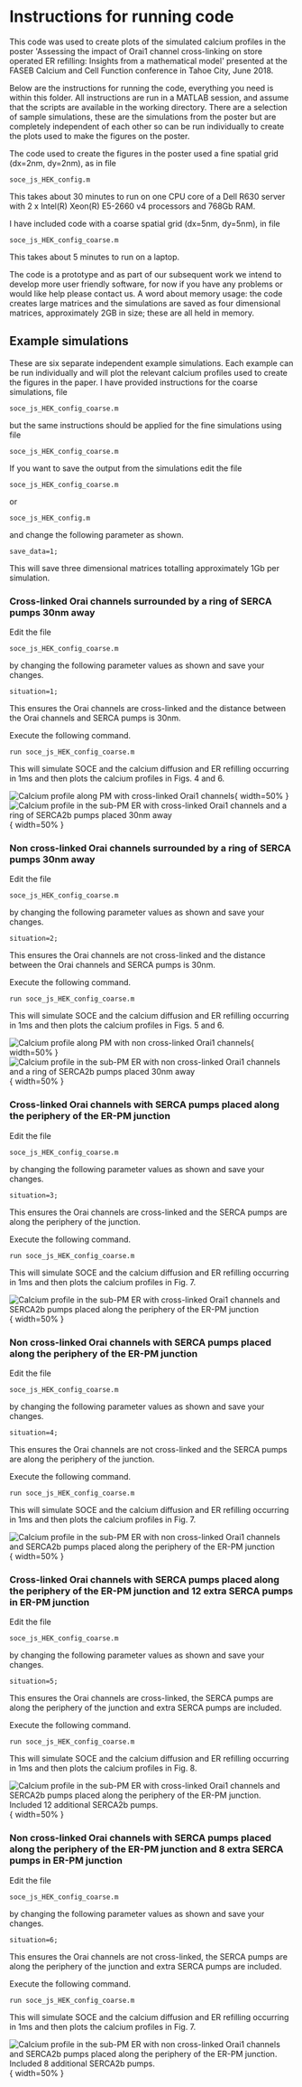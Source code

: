 # Instructions for running code

This code was used to create plots of the simulated calcium profiles in the poster 'Assessing the impact of Orai1 channel cross-linking on store operated ER refilling: Insights from a mathematical model' presented at the FASEB Calcium and Cell Function conference in Tahoe City, June 2018.

Below are the instructions for running the code, everything you need is within this folder. 
All instructions are run in a MATLAB session, and assume that the scripts are available in the working directory.
There are a selection of sample simulations, these are the simulations from the poster but are completely independent of each other so can be run individually to create the plots used to make the figures on the poster. 

The code used to create the figures in the poster used a fine spatial grid (dx=2nm, dy=2nm), as in file

	soce_js_HEK_config.m

This takes about 30 minutes to run on one CPU core of a Dell R630 server with 2 x Intel(R) Xeon(R) E5-2660 v4 processors and 768Gb RAM. 

I have included code with a coarse spatial grid (dx=5nm, dy=5nm), in file

	soce_js_HEK_config_coarse.m

This takes about 5 minutes to run on a laptop.

The code is a prototype and as part of our subsequent work we intend to develop more user friendly software, for now if you have any problems or would like help please contact us. 
A word about memory usage: the code creates large matrices and the simulations are saved as four dimensional matrices, approximately 2GB in size; these are all held in memory. 

## Example simulations

These are six separate independent example simulations. Each example can be run individually and will plot the relevant calcium profiles used to create the figures in the paper. I have provided instructions for the coarse simulations, file 

	soce_js_HEK_config_coarse.m

but the same instructions should be applied for the fine simulations using file

	soce_js_HEK_config_coarse.m

If you want to save the output from the simulations edit the file

	soce_js_HEK_config_coarse.m

or 

	soce_js_HEK_config.m

and change the following parameter as shown.

	save_data=1;

This will save three dimensional matrices totalling approximately 1Gb per simulation.

### Cross-linked Orai channels surrounded by a ring of SERCA pumps 30nm away

Edit the file

	soce_js_HEK_config_coarse.m

by changing the following parameter values as shown and save your changes.

	situation=1;

This ensures the Orai channels are cross-linked and the distance between the Orai channels and SERCA pumps is 30nm. 

Execute the following command.

    run soce_js_HEK_config_coarse.m

This will simulate SOCE and the calcium diffusion and ER refilling occurring in 1ms and then plots the calcium profiles in Figs. 4 and 6.

![Calcium profile along PM with cross-linked Orai1 channels](figures/lat_ring_PM.jpg){ width=50% }
![Calcium profile in the sub-PM ER with cross-linked Orai1 channels and a ring of SERCA2b pumps placed 30nm away](figures/lat_ring_ER_refill_short.jpg){ width=50% }

### Non cross-linked Orai channels surrounded by a ring of SERCA pumps 30nm away

Edit the file

    soce_js_HEK_config_coarse.m

by changing the following parameter values as shown and save your changes.

    situation=2;

This ensures the Orai channels are not cross-linked and the distance between the Orai channels and SERCA pumps is 30nm.

Execute the following command.

    run soce_js_HEK_config_coarse.m

This will simulate SOCE and the calcium diffusion and ER refilling occurring in 1ms and then plots the calcium profiles in Figs. 5 and 6.

![Calcium profile along PM with non cross-linked Orai1 channels](figures/nonlat_ring_PM.jpg){ width=50% }
![Calcium profile in the sub-PM ER with non cross-linked Orai1 channels and a ring of SERCA2b pumps placed 30nm away](figures/nonlat_ring_ER_refill_short.jpg){ width=50% }

### Cross-linked Orai channels with SERCA pumps placed along the periphery of the ER-PM junction

Edit the file

    soce_js_HEK_config_coarse.m

by changing the following parameter values as shown and save your changes.

    situation=3;

This ensures the Orai channels are cross-linked and the SERCA pumps are along the periphery of the junction.

Execute the following command.

    run soce_js_HEK_config_coarse.m

This will simulate SOCE and the calcium diffusion and ER refilling occurring in 1ms and then plots the calcium profiles in Fig. 7.

![Calcium profile in the sub-PM ER with cross-linked Orai1 channels and SERCA2b pumps placed along the periphery of the ER-PM junction](figures/lat_peri_ER_refill_short.jpg){ width=50% }

### Non cross-linked Orai channels with SERCA pumps placed along the periphery of the ER-PM junction

Edit the file

    soce_js_HEK_config_coarse.m

by changing the following parameter values as shown and save your changes.

    situation=4;

This ensures the Orai channels are not cross-linked and the SERCA pumps are along the periphery of the junction.

Execute the following command.

    run soce_js_HEK_config_coarse.m

This will simulate SOCE and the calcium diffusion and ER refilling occurring in 1ms and then plots the calcium profiles in Fig. 7.

![Calcium profile in the sub-PM ER with non cross-linked Orai1 channels and SERCA2b pumps placed along the periphery of the ER-PM junction](figures/nonlat_peri_ER_refill_short.jpg){ width=50% }

### Cross-linked Orai channels with SERCA pumps placed along the periphery of the ER-PM junction and 12 extra SERCA pumps in ER-PM junction

Edit the file

    soce_js_HEK_config_coarse.m

by changing the following parameter values as shown and save your changes.

    situation=5;

This ensures the Orai channels are cross-linked, the SERCA pumps are along the periphery of the junction and extra SERCA pumps are included.

Execute the following command.

    run soce_js_HEK_config_coarse.m

This will simulate SOCE and the calcium diffusion and ER refilling occurring in 1ms and then plots the calcium profiles in Fig. 8.

![Calcium profile in the sub-PM ER with cross-linked Orai1 channels and SERCA2b pumps placed along the periphery of the ER-PM junction. Included 12 additional SERCA2b pumps.](figures/lat_peri_sub_z_short_sim_add_SERCA.jpg){ width=50% }


### Non cross-linked Orai channels with SERCA pumps placed along the periphery of the ER-PM junction and 8 extra SERCA pumps in ER-PM junction

Edit the file

    soce_js_HEK_config_coarse.m

by changing the following parameter values as shown and save your changes.

    situation=6;

This ensures the Orai channels are not cross-linked, the SERCA pumps are along the periphery of the junction and extra SERCA pumps are included.

Execute the following command.

    run soce_js_HEK_config_coarse.m

This will simulate SOCE and the calcium diffusion and ER refilling occurring in 1ms and then plots the calcium profiles in Fig. 7.

![Calcium profile in the sub-PM ER with non cross-linked Orai1 channels and SERCA2b pumps placed along the periphery of the ER-PM junction. Included 8 additional SERCA2b pumps.](figures/nonlat_peri_sub_z_short_sim_add_SERCA.jpg){ width=50% }



